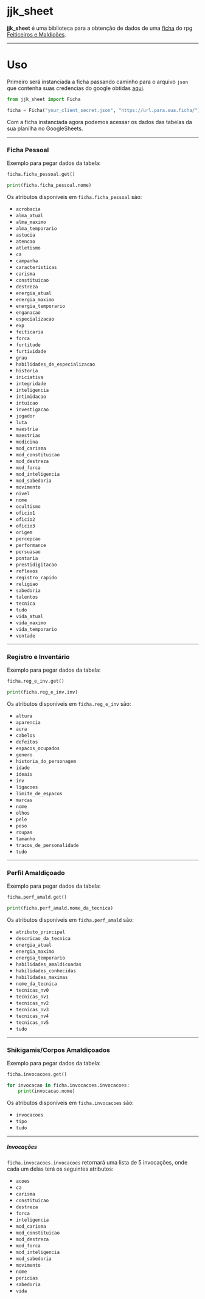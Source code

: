 # jjk_sheet

**jjk_sheet** é uma biblioteca para a obtenção de dados de uma [ficha](https://docs.google.com/spreadsheets/d/1FwGq5BgTskWBDjUIEhkiKh-FNJHGhEFVyJZIc7niOkg/edit?usp=sharing)
do rpg [Feiticeiros e Maldições](https://drive.google.com/file/d/172OB3Pz7-o9BFateI3BEdRiBllpbx34w/view).

---

# Uso

Primeiro será instanciada a ficha passando caminho para o arquivo
`json` que contenha suas credencias do google obtidas [aqui](https://console.cloud.google.com/).

```py
from jjk_sheet import Ficha

ficha = Ficha("your_client_secret.json", "https://url.para.sua.ficha/")
```
Com a ficha instanciada agora podemos acessar os dados das tabelas
da sua planilha no GoogleSheets.

---

### Ficha Pessoal

Exemplo para pegar dados da tabela:
```py
ficha.ficha_pessoal.get()

print(ficha.ficha_pessoal.nome)
```

Os atributos disponíveis em `ficha.ficha_pessoal` são:

- `acrobacia`
- `alma_atual`     
- `alma_maximo`    
- `alma_temporario`
- `astucia`        
- `atencao`        
- `atletismo`      
- `ca`
- `campanha`       
- `caracteristicas`
- `carisma`        
- `constituicao`
- `destreza`
- `energia_atual`
- `energia_maximo`
- `energia_temporario`
- `enganacao`
- `especializacao`
- `exp`
- `feiticaria`
- `forca`
- `fortitude`
- `furtividade`
- `grau`
- `habilidades_de_especializacao`
- `historia`
- `iniciativa`
- `integridade`
- `inteligencia`
- `intimidacao`
- `intuicao`
- `investigacao`
- `jogador`
- `luta`
- `maestria`
- `maestrias`
- `medicina`
- `mod_carisma`
- `mod_constituicao`
- `mod_destreza`
- `mod_forca`
- `mod_inteligencia`
- `mod_sabedoria`
- `movimento`
- `nivel`
- `nome`
- `ocultismo`
- `oficio1`
- `oficio2`
- `oficio3`
- `origem`
- `percepcao`
- `performance`
- `persuasao`
- `pontaria`
- `prestidigitacao`
- `reflexos`
- `registro_rapido`
- `religiao`
- `sabedoria`
- `talentos`
- `tecnica`
- `tudo`
- `vida_atual`
- `vida_maximo`
- `vida_temporario`
- `vontade`

---

### Registro e Inventário

Exemplo para pegar dados da tabela:
```py
ficha.reg_e_inv.get()

print(ficha.reg_e_inv.inv)
```

Os atributos disponíveis em `ficha.reg_e_inv` são:

- `altura`
- `aparencia`
- `aura`
- `cabelos`
- `defeitos`
- `espacos_ocupados`      
- `genero`
- `historia_do_personagem`
- `idade`
- `ideais`
- `inv`
- `ligacoes`
- `limite_de_espacos`
- `marcas`
- `nome`
- `olhos`
- `pele`
- `peso`
- `roupas`
- `tamanho`
- `tracos_de_personalidade`
- `tudo`

---

### Perfil Amaldiçoado

Exemplo para pegar dados da tabela:
```py
ficha.perf_amald.get()

print(ficha.perf_amald.nome_da_tecnica)
```

Os atributos disponíveis em `ficha.perf_amald` são:

- `atributo_principal`
- `descricao_da_tecnica`    
- `energia_atual`
- `energia_maximo`
- `energia_temporario`
- `habilidades_amaldicoadas`
- `habilidades_conhecidas`  
- `habilidades_maximas`     
- `nome_da_tecnica`
- `tecnicas_nv0`
- `tecnicas_nv1`
- `tecnicas_nv2`
- `tecnicas_nv3`
- `tecnicas_nv4`
- `tecnicas_nv5`
- `tudo`

---

### Shikigamis/Corpos Amaldiçoados

Exemplo para pegar dados da tabela:
```py
ficha.invocacoes.get()

for invocacao in ficha.invocacoes.invocacoes:
    print(invocacao.nome)
```

Os atributos disponíveis em `ficha.invocacoes` são:

- `invocacoes`
- `tipo`
- `tudo`

---

##### Invocações

`ficha.invocacoes.invocacoes` retornará uma lista de 5 invocações, onde
cada um delas terá os seguintes atributos:

- `acoes`
- `ca`
- `carisma`     
- `constituicao`
- `destreza`    
- `forca`       
- `inteligencia`
- `mod_carisma`
- `mod_constituicao`
- `mod_destreza`
- `mod_forca`
- `mod_inteligencia`
- `mod_sabedoria`
- `movimento`
- `nome`
- `pericias`
- `sabedoria`
- `vida`